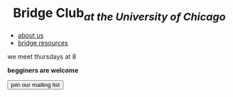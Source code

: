 <html>
      <head>
         <meta charset="utf-8">
         <meta http-equiv="x-ua-compatible" content="ie=edge">
         <meta name="viewport" content="width=device-width, initial-scale=1, shrink-to-fit=no">
         <title>bridge club</title>
         <link rel="stylesheet" href="style.css" type="text"/>
       </head>
<body>
<center>
<h1>Bridge Club<sub><em>at the University of Chicago</em></sub></h1>
</center><nav>
<ul>
<li><a href="main/about">about us</a></li>
<li><a href="main/resources">bridge resources</a></li>
</ul>
</nav>
<p>we meet thursdays at 8</p>
<p><strong>begginers are welcome</strong></p>

<button>join our mailing list</button>
      </body>   
</html>
